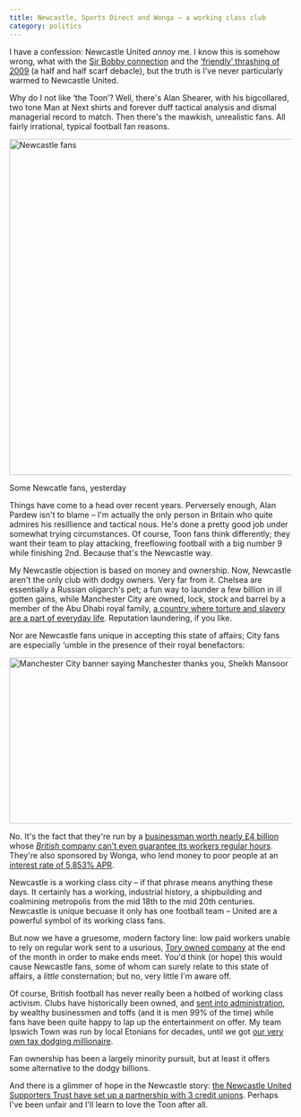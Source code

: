 ```yaml
---
title: Newcastle, Sports Direct and Wonga – a working class club
category: politics
---
```


I have a confession: Newcastle United _annoy_ me. I know this is somehow wrong, what with the <a href="https://en.wikipedia.org/wiki/Bobby_Robson">Sir Bobby connection</a> and the <a href="https://news.bbc.co.uk/sport1/hi/football/eng_div_1/8263393.stm">&#8216;friendly&#8217; thrashing of 2009</a> (a half and half scarf debacle), but the truth is I've never particularly warmed to Newcastle United.

Why do I not like &#8216;the Toon&#8217;? Well, there's Alan Shearer, with his bigcollared, two tone Man at Next shirts and forever duff tactical analysis and dismal managerial record to match. Then there's the mawkish, unrealistic fans. All fairly irrational, typical football fan reasons.

<p><img src="/images/nufcfans.jpg" alt="Newcastle fans" height="599" width="600" class="bleed"></p>

<p class="figcaption">Some Newcatle fans, yesterday</p>

Things have come to a head over recent years. Perversely enough, Alan Pardew isn't to blame &#8211; I'm actually the only person in Britain who quite admires his resillience and tactical nous. He's done a pretty good job under somewhat trying circumstances. Of course, Toon fans think differently; they want their team to play attacking, freeflowing football with a big number 9 while finishing 2nd. Because that's the Newcastle way.

My Newcastle objection is based on money and ownership. Now, Newcastle aren't the only club with dodgy owners. Very far from it. Chelsea are essentially a Russian oligarch's pet; a fun way to launder a few billion in ill gotten gains, while Manchester City are owned, lock, stock and barrel by a member of the Abu Dhabi royal family, <a href="https://www.hrw.org/middle-eastn-africa/united-arab-emirates">a country where torture and slavery are a part of everyday life</a>. Reputation laundering, if you like.

Nor are Newcastle fans unique in accepting this state of affairs; City fans are especially &#8216;umble in the presence of their royal benefactors:

<p><img src="/images/city-fans.jpg" alt="Manchester City banner saying Manchester thanks you, Sheikh Mansoor" height="296" width="699"></p>

No. It's the fact that they're run by a <a href="https://www.chroniclelive.co.uk/news/north-east-news/mike-ashley-newcastle-united-owners-7101870">businessman worth nearly &pound;4 billion</a> whose <a href="https://www.theguardian.com/business/2014/oct/27/sports-direct-zero-hours-contract-terms">_British_ company can't even guarantee its workers regular hours</a>. They're also sponsored by Wonga, who lend money to poor people at an <a href="www.theguardian.com/business/2014/oct/08/wonga-banned-tv-ad-interest-rate">interest rate of 5,853% APR</a>.

Newcastle is a working class city &#8211; if that phrase means anything these days. It certainly has a working, industrial history, a shipbuilding and coalmining metropolis from the mid 18th to the mid 20th centuries. Newcastle is unique becuase it only has one football team &#8211; United are a powerful symbol of its working class fans.

But now we have a gruesome, modern factory line: low paid workers unable to rely on regular work sent to a usurious, <a href="https://www.mirror.co.uk/night-copy/wonga-the-men-who-made-50million-830110">Tory owned company</a> at the end of the month in order to make ends meet. You'd think (or hope) this would cause Newcastle fans, some of whom can surely relate to this state of affairs, a _little_ consternation; but no, very little I'm aware off.

Of course, British football has never really been a hotbed of working class activism. Clubs have historically been owned, and <a href="https://en.wikipedia.org/wiki/Administration_%28British_football%29">sent into administration</a>, by wealthy businessmen and toffs (and it is men 99% of the time) while fans have been quite happy to lap up the entertainment on offer. My team Ipswich Town was run by local Etonians for decades, until we got <a href="https://en.wikipedia.org/wiki/Marcus_Evans">our very own tax dodging millionaire</a>.

Fan ownership has been a largely minority pursuit, but at least it offers some alternative to the dodgy billions.

And there is a glimmer of hope in the Newcastle story: <a href="https://fsf.org.uk/blog/view/nust-launch-credit-union-initiative">the Newcastle United Supporters Trust have set up a partnership with 3 credit unions</a>. Perhaps I've been unfair and I'll learn to love the Toon after all.
